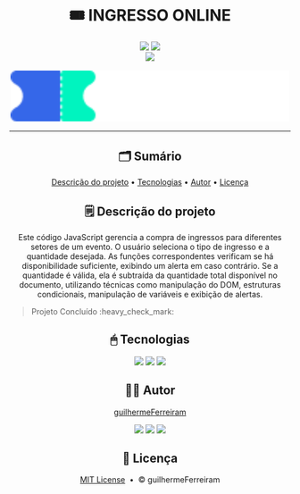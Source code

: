 # <h1 align="center">🎟 INGRESSO ONLINE</h1>

<p align="center"><a href="https://github.com/guilhermeFerreiram/Ingresso-Online/blob/main/LICENSE"><img src="https://img.shields.io/github/license/guilhermeFerreiram/Ingresso-Online?labelColor=323330"/></a> <img src="https://img.shields.io/badge/JavaScript-323330?style=flat&logo=javascript&logoColor=F7DF1E"/> <br> <a href="https://ingresso-online-seven.vercel.app/"><img src="https://img.shields.io/badge/Visite_o_site_aqui-993399"/></a></p>

<p align="center"><img src="https://github.com/guilhermeFerreiram/Ingresso-Online/blob/main/assets/PNG/Logo%20e-tricket.png" width="500px"/></p>

---

<h2 align="center">🗂 Sumário</h2>
<p align="center">
  <a href="#descricao">Descrição do projeto</a> &bull; 
  <a href="#tecnologias">Tecnologias</a> &bull; 
  <a href="#autor">Autor</a> &bull; 
  <a href="#licenca">Licença</a>
</p>

<h2 align="center" id="descricao">🗒 Descrição do projeto</h2>
<p align="center">Este código JavaScript gerencia a compra de ingressos para diferentes setores de um evento. O usuário seleciona o tipo de ingresso e a quantidade desejada. As funções correspondentes verificam se há disponibilidade suficiente, exibindo um alerta em caso contrário. Se a quantidade é válida, ela é subtraída da quantidade total disponível no documento, utilizando técnicas como manipulação do DOM, estruturas condicionais, manipulação de variáveis e exibição de alertas.</p>
<blockquote> Projeto Concluído :heavy_check_mark:</blockquote>

<h2 align="center" id="tecnologias">🖱 Tecnologias</h2>
<p align="center"><img src="https://img.shields.io/badge/JavaScript-323330?style=flat&logo=javascript&logoColor=F7DF1E"/> <img src="https://img.shields.io/badge/HTML5-323330?logo=html5"/> <img src="https://img.shields.io/badge/CSS3-323330?logo=css3"/></p>

<h2 align="center">🙋‍♂️ Autor</h2>
<p align="center"><a href="https://github.com/guilhermeFerreiram">guilhermeFerreiram</a></p>
<p align="center"><a href="https://www.linkedin.com/in/guilherme-f-souza/"><img src="https://img.shields.io/badge/LinkedIn-0077B5?style=flat&logo=linkedin&logoColor=white"/></a> <a href="https://discord.com/"><img src="https://img.shields.io/badge/Discord-7289DA?style=flat&logo=discord&logoColor=white"/></a> <a href="mailto:guil.ferreiram@gmail.com?subject=Hello"><img src="https://img.shields.io/badge/Gmail-D14836?style=flat&logo=gmail&logoColor=white"/></a></p>

<h2 align="center">📃 Licença</h2>
<p align="center"><a href="https://github.com/guilhermeFerreiram/Ingresso-Online/blob/main/LICENSE">MIT License</a> &nbsp;&bull;&nbsp; &copy; guilhermeFerreiram</p>
